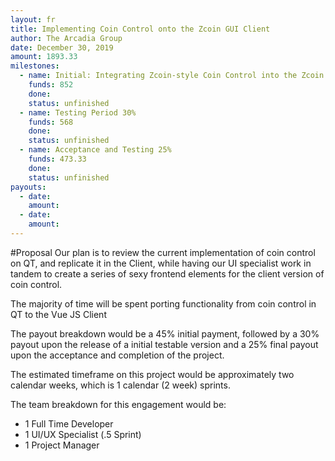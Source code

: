 ```yaml
---
layout: fr
title: Implementing Coin Control onto the Zcoin GUI Client
author: The Arcadia Group
date: December 30, 2019
amount: 1893.33
milestones:
  - name: Initial: Integrating Zcoin-style Coin Control into the Zcoin GUI Client 45%
    funds: 852
    done:
    status: unfinished
  - name: Testing Period 30%
    funds: 568‬
    done:
    status: unfinished
  - name: Acceptance and Testing 25%
    funds: 473.33‬
    done:
    status: unfinished
payouts:
  - date:
    amount:
  - date:
    amount:
---
```

#Proposal
Our plan is to review the current implementation of coin control on QT, and replicate it in the Client, while having our UI specialist work in tandem to create a series of sexy frontend elements for the client version of coin control.

The majority of time will be spent porting functionality from coin control in QT to the Vue JS Client 

The payout breakdown would be a 45% initial payment, followed by a 30% payout upon the release of a initial testable version and a 25% final payout upon the acceptance and completion of the project. 

The estimated timeframe on this project would be approximately two calendar weeks, which is 1 calendar (2 week) sprints.

The team breakdown for this engagement would be:

* 1 Full Time Developer 
* 1 UI/UX Specialist (.5 Sprint)
* 1 Project Manager

